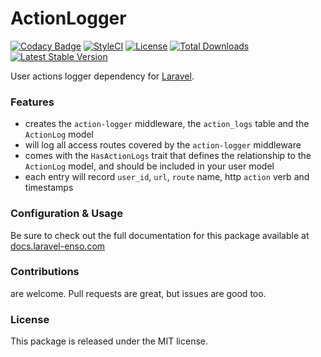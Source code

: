 # ActionLogger

[![Codacy Badge](https://api.codacy.com/project/badge/Grade/dc3819bf2c654b3d8dcaaed8898b214f)](https://www.codacy.com/app/laravel-enso/ActionLogger?utm_source=github.com&amp;utm_medium=referral&amp;utm_content=laravel-enso/ActionLogger&amp;utm_campaign=Badge_Grade)
[![StyleCI](https://styleci.io/repos/85554059/shield?branch=master)](https://styleci.io/repos/85554059)
[![License](https://poser.pugx.org/laravel-enso/actionlogger/license)](https://packagist.org/packages/laravel-enso/actionlogger)
[![Total Downloads](https://poser.pugx.org/laravel-enso/actionlogger/downloads)](https://packagist.org/packages/laravel-enso/actionlogger)
[![Latest Stable Version](https://poser.pugx.org/laravel-enso/actionlogger/version)](https://packagist.org/packages/laravel-enso/actionlogger)

User actions logger dependency for [Laravel](https://laravel.com).

### Features

- creates the `action-logger` middleware, the `action_logs` table and the `ActionLog` model
- will log all access routes covered by the `action-logger` middleware
- comes with the `HasActionLogs` trait that defines the relationship to the `ActionLog` model, and should be included in your user model
- each entry will record `user_id`, `url`, `route` name, http `action` verb and timestamps

### Configuration & Usage

Be sure to check out the full documentation for this package available at [docs.laravel-enso.com](https://docs.laravel-enso.com/backend/action-logger.html)

### Contributions

are welcome. Pull requests are great, but issues are good too.

### License

This package is released under the MIT license.
